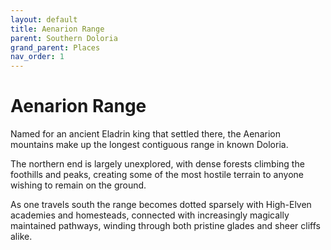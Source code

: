 ```yaml
---
layout: default
title: Aenarion Range
parent: Southern Doloria
grand_parent: Places
nav_order: 1
---
```


# Aenarion Range

Named for an ancient Eladrin king that settled there, the Aenarion mountains make up the longest contiguous range in known Doloria.

The northern end is largely unexplored, with dense forests climbing the foothills and peaks, creating some of the most hostile terrain to anyone wishing to remain on the ground.

As one travels south the range becomes dotted sparsely with High-Elven academies and homesteads, connected with increasingly magically maintained pathways, winding through both pristine glades and sheer cliffs alike.